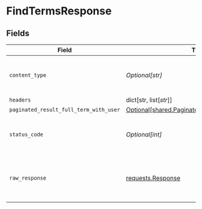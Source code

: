 # FindTermsResponse


## Fields

| Field                                                                                                          | Type                                                                                                           | Required                                                                                                       | Description                                                                                                    |
| -------------------------------------------------------------------------------------------------------------- | -------------------------------------------------------------------------------------------------------------- | -------------------------------------------------------------------------------------------------------------- | -------------------------------------------------------------------------------------------------------------- |
| `content_type`                                                                                                 | *Optional[str]*                                                                                                | :heavy_check_mark:                                                                                             | HTTP response content type for this operation                                                                  |
| `headers`                                                                                                      | dict[str, list[*str*]]                                                                                         | :heavy_minus_sign:                                                                                             | N/A                                                                                                            |
| `paginated_result_full_term_with_user`                                                                         | [Optional[shared.PaginatedResultFullTermWithUser]](undefined/models/shared/paginatedresultfulltermwithuser.md) | :heavy_minus_sign:                                                                                             | N/A                                                                                                            |
| `status_code`                                                                                                  | *Optional[int]*                                                                                                | :heavy_check_mark:                                                                                             | HTTP response status code for this operation                                                                   |
| `raw_response`                                                                                                 | [requests.Response](https://requests.readthedocs.io/en/latest/api/#requests.Response)                          | :heavy_minus_sign:                                                                                             | Raw HTTP response; suitable for custom response parsing                                                        |